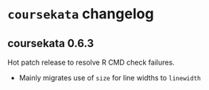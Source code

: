 # `coursekata` changelog

## coursekata 0.6.3

Hot patch release to resolve R CMD check failures.
 - Mainly migrates use of `size` for line widths to `linewidth`
